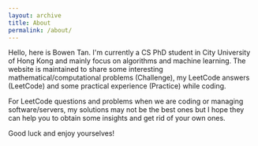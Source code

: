 ```yaml
---
layout: archive
title: About
permalink: /about/
---
```


Hello, here is Bowen Tan. I'm currently a CS PhD student in City University of Hong Kong and mainly focus on algorithms and machine learning. The website is maintained to share some interesting mathematical/computational problems (Challenge), my LeetCode answers (LeetCode) and some practical experience (Practice) while coding. 

For LeetCode questions and problems when we are coding or managing software/servers, my solutions may not be the best ones but I hope they can help you to obtain some insights and get rid of your own ones.

Good luck and enjoy yourselves!